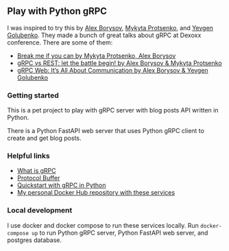 ## Play with Python gRPC
I was inspired to try this by [Alex Borysov](https://github.com/alxbnet), [Mykyta Protsenko](https://github.com/mykyta-protsenko), and [Yevgen Golubenko](https://github.com/HalloGene). They made a bunch of great talks about gRPC at Dexoxx conference.
There are some of them:
- [Break me if you can by Mykyta Protsenko, Alex Borysov](https://www.youtube.com/watch?v=HSVvp7tnKp4&list=PLi7MQHgzNDNcOZwIsMSQw5wIqAYYq7uaX)
- [gRPC vs REST: let the battle begin! by Alex Borysov & Mykyta Protsenko](https://www.youtube.com/watch?v=ZDUA5pD50Ok)
- [gRPC Web: It’s All About Communication by Alex Borysov & Yevgen Golubenko](https://www.youtube.com/watch?v=-dNd8agYGtY&t=1461s)

### Getting started
This is a pet project to play with gRPC server with blog posts API written in Python.

There is a Python FastAPI web server that uses Python gRPC client to create and get blog posts.

### Helpful links

- [What is gRPC](https://grpc.io/)
- [Protocol Buffer](https://developers.google.com/protocol-buffers/docs/overview)
- [Quickstart with gRPC in Python](https://grpc.io/docs/languages/python/quickstart/)
- [My personal Docker Hub repository with these services](https://hub.docker.com/repository/docker/vaddimart/play-with-python-grpc)

### Local development
I use docker and docker compose to run these services locally.
Run `docker-compose up` to run Python gRPC server, Python FastAPI web server, and postgres database.

